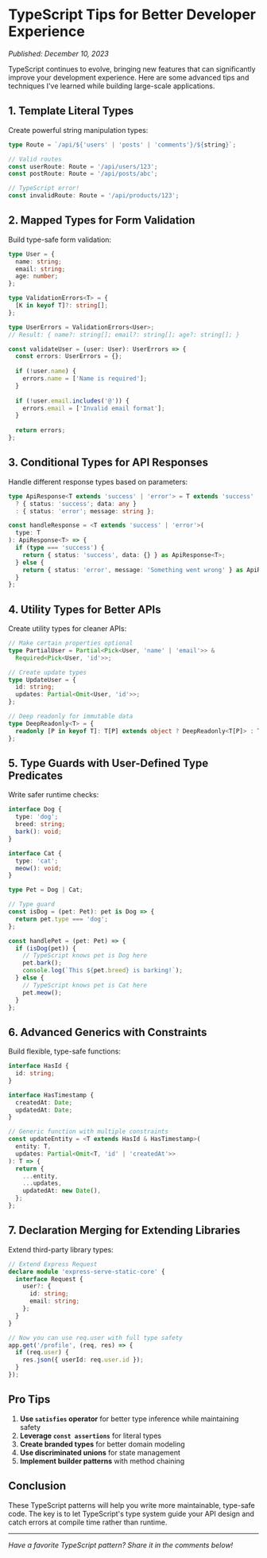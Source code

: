 # TypeScript Tips for Better Developer Experience

*Published: December 10, 2023*

TypeScript continues to evolve, bringing new features that can significantly improve your development experience. Here are some advanced tips and techniques I've learned while building large-scale applications.

## 1. Template Literal Types

Create powerful string manipulation types:

```typescript
type Route = `/api/${'users' | 'posts' | 'comments'}/${string}`;

// Valid routes
const userRoute: Route = '/api/users/123';
const postRoute: Route = '/api/posts/abc';

// TypeScript error!
const invalidRoute: Route = '/api/products/123';
```

## 2. Mapped Types for Form Validation

Build type-safe form validation:

```typescript
type User = {
  name: string;
  email: string;
  age: number;
};

type ValidationErrors<T> = {
  [K in keyof T]?: string[];
};

type UserErrors = ValidationErrors<User>;
// Result: { name?: string[]; email?: string[]; age?: string[]; }

const validateUser = (user: User): UserErrors => {
  const errors: UserErrors = {};
  
  if (!user.name) {
    errors.name = ['Name is required'];
  }
  
  if (!user.email.includes('@')) {
    errors.email = ['Invalid email format'];
  }
  
  return errors;
};
```

## 3. Conditional Types for API Responses

Handle different response types based on parameters:

```typescript
type ApiResponse<T extends 'success' | 'error'> = T extends 'success'
  ? { status: 'success'; data: any }
  : { status: 'error'; message: string };

const handleResponse = <T extends 'success' | 'error'>(
  type: T
): ApiResponse<T> => {
  if (type === 'success') {
    return { status: 'success', data: {} } as ApiResponse<T>;
  } else {
    return { status: 'error', message: 'Something went wrong' } as ApiResponse<T>;
  }
};
```

## 4. Utility Types for Better APIs

Create utility types for cleaner APIs:

```typescript
// Make certain properties optional
type PartialUser = Partial<Pick<User, 'name' | 'email'>> & 
  Required<Pick<User, 'id'>>;

// Create update types
type UpdateUser = {
  id: string;
  updates: Partial<Omit<User, 'id'>>;
};

// Deep readonly for immutable data
type DeepReadonly<T> = {
  readonly [P in keyof T]: T[P] extends object ? DeepReadonly<T[P]> : T[P];
};
```

## 5. Type Guards with User-Defined Type Predicates

Write safer runtime checks:

```typescript
interface Dog {
  type: 'dog';
  breed: string;
  bark(): void;
}

interface Cat {
  type: 'cat';
  meow(): void;
}

type Pet = Dog | Cat;

// Type guard
const isDog = (pet: Pet): pet is Dog => {
  return pet.type === 'dog';
};

const handlePet = (pet: Pet) => {
  if (isDog(pet)) {
    // TypeScript knows pet is Dog here
    pet.bark();
    console.log(`This ${pet.breed} is barking!`);
  } else {
    // TypeScript knows pet is Cat here
    pet.meow();
  }
};
```

## 6. Advanced Generics with Constraints

Build flexible, type-safe functions:

```typescript
interface HasId {
  id: string;
}

interface HasTimestamp {
  createdAt: Date;
  updatedAt: Date;
}

// Generic function with multiple constraints
const updateEntity = <T extends HasId & HasTimestamp>(
  entity: T,
  updates: Partial<Omit<T, 'id' | 'createdAt'>>
): T => {
  return {
    ...entity,
    ...updates,
    updatedAt: new Date(),
  };
};
```

## 7. Declaration Merging for Extending Libraries

Extend third-party library types:

```typescript
// Extend Express Request
declare module 'express-serve-static-core' {
  interface Request {
    user?: {
      id: string;
      email: string;
    };
  }
}

// Now you can use req.user with full type safety
app.get('/profile', (req, res) => {
  if (req.user) {
    res.json({ userId: req.user.id });
  }
});
```

## Pro Tips

1. **Use `satisfies` operator** for better type inference while maintaining safety
2. **Leverage `const assertions`** for literal types
3. **Create branded types** for better domain modeling
4. **Use discriminated unions** for state management
5. **Implement builder patterns** with method chaining

## Conclusion

These TypeScript patterns will help you write more maintainable, type-safe code. The key is to let TypeScript's type system guide your API design and catch errors at compile time rather than runtime.

---

*Have a favorite TypeScript pattern? Share it in the comments below!*